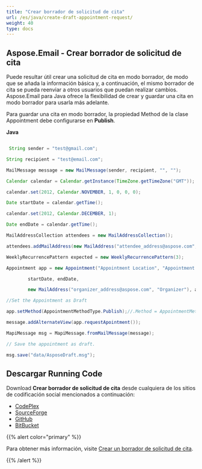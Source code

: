 ```yaml
---
title: "Crear borrador de solicitud de cita"
url: /es/java/create-draft-appointment-request/
weight: 40
type: docs
---
```


## **Aspose.Email - Crear borrador de solicitud de cita**
Puede resultar útil crear una solicitud de cita en modo borrador, de modo que se añada la información básica y, a continuación, el mismo borrador de cita se pueda reenviar a otros usuarios que puedan realizar cambios. Aspose.Email para Java ofrece la flexibilidad de crear y guardar una cita en modo borrador para usarla más adelante.

Para guardar una cita en modo borrador, la propiedad Method de la clase Appointment debe configurarse en **Publish**.

**Java**

``` java

 String sender = "test@gmail.com";

String recipient = "test@email.com";

MailMessage message = new MailMessage(sender, recipient, "", "");

Calendar calendar = Calendar.getInstance(TimeZone.getTimeZone("GMT"));

calendar.set(2012, Calendar.NOVEMBER, 1, 0, 0, 0);

Date startDate = calendar.getTime();

calendar.set(2012, Calendar.DECEMBER, 1);

Date endDate = calendar.getTime();

MailAddressCollection attendees = new MailAddressCollection();

attendees.addMailAddress(new MailAddress("attendee_address@aspose.com", "Attendee"));

WeeklyRecurrencePattern expected = new WeeklyRecurrencePattern(3);

Appointment app = new Appointment("Appointment Location", "Appointment Summary", "Appointment Description",

        startDate, endDate,

        new MailAddress("organizer_address@aspose.com", "Organizer"), attendees, expected);

//Set the Appointment as Draft

app.setMethod(AppointmentMethodType.Publish);//.Method = AppointmentMethodType.Publish;

message.addAlternateView(app.requestApointment());

MapiMessage msg = MapiMessage.fromMailMessage(message);

// Save the appointment as draft.

msg.save("data/AsposeDraft.msg");

```
## **Descargar Running Code**
Download **Crear borrador de solicitud de cita** desde cualquiera de los sitios de codificación social mencionados a continuación:

- [CodePlex](https://asposeapachepoi.codeplex.com/downloads/get/1381615)
- [SourceForge](http://sourceforge.net/projects/asposeforapachepoi/files/Aspose.Email%20Features%20Not%20in%20Apache%20POI%20HSMF%20for%20Outlook/Create%20Draft%20Appointment%20Request%20%28Aspose.Email%29.zip/download)
- [GitHub](https://github.com/asposemarketplace/Aspose_for_Apache_POI/releases/download/More-Features-in-Aspose.Email-v1.1/Create.Draft.Appointment.Request.Aspose.Email.zip)
- [BitBucket](https://bitbucket.org/asposemarketplace/aspose-for-apache-poi/downloads/Create%20Draft%20Appointment%20Request%20\(Aspose.Email\).zip)

{{% alert color="primary" %}}

Para obtener más información, visite [Crear un borrador de solicitud de cita](/email/java/working-with-appointments/).

{{% /alert %}}
